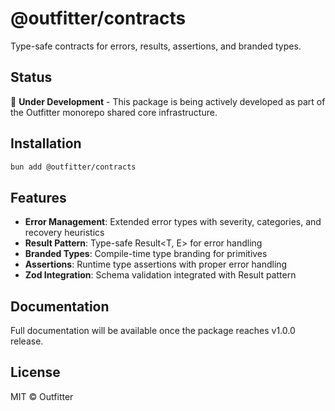 # @outfitter/contracts

Type-safe contracts for errors, results, assertions, and branded types.

## Status

🚧 **Under Development** - This package is being actively developed as part of the Outfitter monorepo shared core infrastructure.

## Installation

```bash
bun add @outfitter/contracts
```

## Features

- **Error Management**: Extended error types with severity, categories, and recovery heuristics
- **Result Pattern**: Type-safe Result<T, E> for error handling
- **Branded Types**: Compile-time type branding for primitives
- **Assertions**: Runtime type assertions with proper error handling
- **Zod Integration**: Schema validation integrated with Result pattern

## Documentation

Full documentation will be available once the package reaches v1.0.0 release.

## License

MIT © Outfitter
